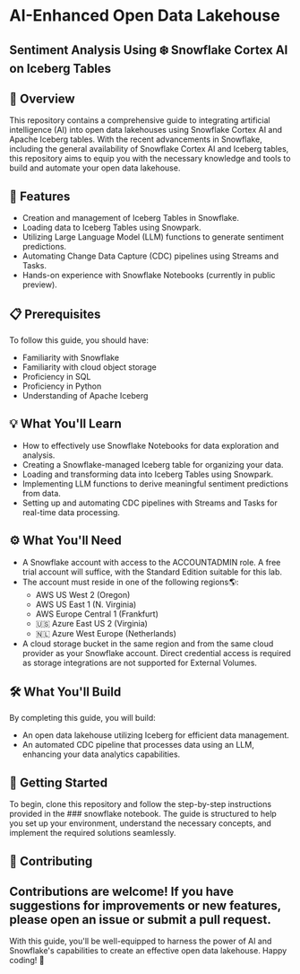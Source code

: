 # AI-Enhanced Open Data Lakehouse 
## Sentiment Analysis Using ❄️ Snowflake Cortex AI on Iceberg Tables
## 🧊 Overview
This repository contains a comprehensive guide to integrating artificial intelligence (AI) into open data lakehouses using Snowflake Cortex AI and Apache Iceberg tables. With the recent advancements in Snowflake, including the general availability of Snowflake Cortex AI and Iceberg tables, this repository aims to equip you with the necessary knowledge and tools to build and automate your open data lakehouse.
## 🔧 Features
- Creation and management of Iceberg Tables in Snowflake.
- Loading data to Iceberg Tables using Snowpark.
- Utilizing Large Language Model (LLM) functions to generate sentiment predictions.
- Automating Change Data Capture (CDC) pipelines using Streams and Tasks.
- Hands-on experience with Snowflake Notebooks (currently in public preview).
## 📋 Prerequisites
To follow this guide, you should have:
- Familiarity with Snowflake
- Familiarity with cloud object storage
- Proficiency in SQL
- Proficiency in Python
- Understanding of Apache Iceberg
## 💡 What You'll Learn
- How to effectively use Snowflake Notebooks for data exploration and analysis.
- Creating a Snowflake-managed Iceberg table for organizing your data.
- Loading and transforming data into Iceberg Tables using Snowpark.
- Implementing LLM functions to derive meaningful sentiment predictions from data.
- Setting up and automating CDC pipelines with Streams and Tasks for real-time data processing.
## ⚙️ What You'll Need
- A Snowflake account with access to the ACCOUNTADMIN role. A free trial account will suffice, with the Standard Edition suitable for this lab.
- The account must reside in one of the following regions🌎:
  - AWS US West 2 (Oregon)
  - AWS US East 1 (N. Virginia)
  - AWS Europe Central 1 (Frankfurt)
  - 🇺🇸 Azure East US 2 (Virginia)
  - 🇳🇱 Azure West Europe (Netherlands)
- A cloud storage bucket in the same region and from the same cloud provider as your Snowflake account. Direct credential access is required as storage integrations are not supported for External Volumes.
## 🛠️ What You'll Build
By completing this guide, you will build:
- An open data lakehouse utilizing Iceberg for efficient data management.
- An automated CDC pipeline that processes data using an LLM, enhancing your data analytics capabilities.
## 🚀 Getting Started
To begin, clone this repository and follow the step-by-step instructions provided in the ### snowflake notebook. 
The guide is structured to help you set up your environment, understand the necessary concepts, and implement the required solutions seamlessly.

## 🤝 Contributing
Contributions are welcome! If you have suggestions for improvements or new features, please open an issue or submit a pull request.
---
With this guide, you'll be well-equipped to harness the power of AI and Snowflake's capabilities to create an effective open data lakehouse. Happy coding! 🚀